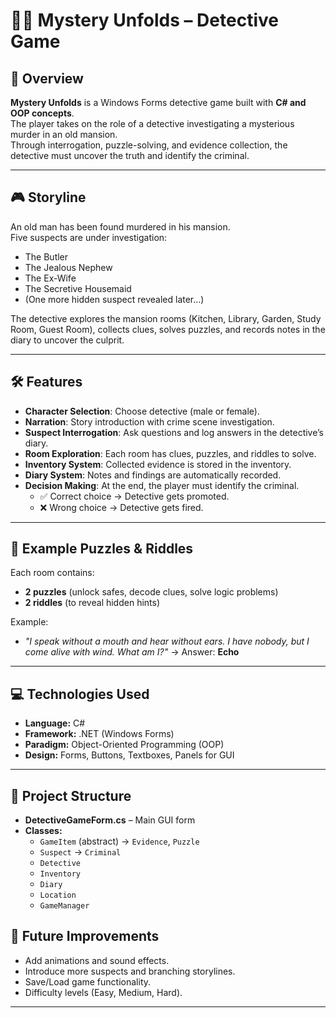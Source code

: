# 🕵️‍♂️ Mystery Unfolds – Detective Game

## 📖 Overview
**Mystery Unfolds** is a Windows Forms detective game built with **C# and OOP concepts**.  
The player takes on the role of a detective investigating a mysterious murder in an old mansion.  
Through interrogation, puzzle-solving, and evidence collection, the detective must uncover the truth and identify the criminal.

---

## 🎮 Storyline
An old man has been found murdered in his mansion.  
Five suspects are under investigation:
- The Butler  
- The Jealous Nephew  
- The Ex-Wife  
- The Secretive Housemaid  
- (One more hidden suspect revealed later...)  

The detective explores the mansion rooms (Kitchen, Library, Garden, Study Room, Guest Room), collects clues, solves puzzles, and records notes in the diary to uncover the culprit.

---

## 🛠 Features
- **Character Selection**: Choose detective (male or female).  
- **Narration**: Story introduction with crime scene investigation.  
- **Suspect Interrogation**: Ask questions and log answers in the detective’s diary.  
- **Room Exploration**: Each room has clues, puzzles, and riddles to solve.  
- **Inventory System**: Collected evidence is stored in the inventory.  
- **Diary System**: Notes and findings are automatically recorded.  
- **Decision Making**: At the end, the player must identify the criminal.  
  - ✅ Correct choice → Detective gets promoted.  
  - ❌ Wrong choice → Detective gets fired.  

---

## 🧩 Example Puzzles & Riddles
Each room contains:
- **2 puzzles** (unlock safes, decode clues, solve logic problems)  
- **2 riddles** (to reveal hidden hints)  

Example:  
- *"I speak without a mouth and hear without ears. I have nobody, but I come alive with wind. What am I?"* → Answer: **Echo**

---

## 💻 Technologies Used
- **Language:** C#  
- **Framework:** .NET (Windows Forms)  
- **Paradigm:** Object-Oriented Programming (OOP)  
- **Design:** Forms, Buttons, Textboxes, Panels for GUI  

---

## 📂 Project Structure
- **DetectiveGameForm.cs** – Main GUI form  
- **Classes:**  
  - `GameItem` (abstract) → `Evidence`, `Puzzle`  
  - `Suspect` → `Criminal`  
  - `Detective`  
  - `Inventory`  
  - `Diary`  
  - `Location`  
  - `GameManager`  

## 🔮 Future Improvements
- Add animations and sound effects.  
- Introduce more suspects and branching storylines.  
- Save/Load game functionality.  
- Difficulty levels (Easy, Medium, Hard).  

---
